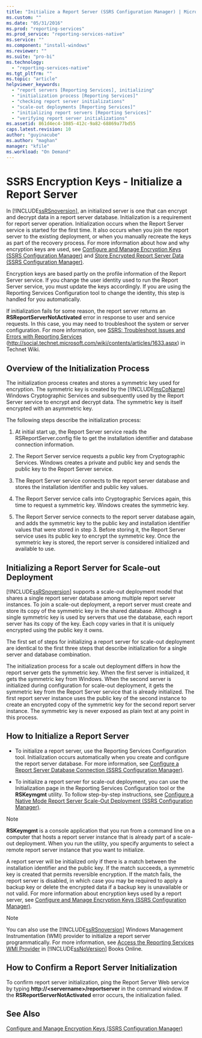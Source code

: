 ```yaml
---
title: "Initialize a Report Server (SSRS Configuration Manager) | Microsoft Docs"
ms.custom: ""
ms.date: "05/31/2016"
ms.prod: "reporting-services"
ms.prod_service: "reporting-services-native"
ms.service: ""
ms.component: "install-windows"
ms.reviewer: ""
ms.suite: "pro-bi"
ms.technology: 
  - "reporting-services-native"
ms.tgt_pltfrm: ""
ms.topic: "article"
helpviewer_keywords: 
  - "report servers [Reporting Services], initializing"
  - "initialization process [Reporting Services]"
  - "checking report server initializations"
  - "scale-out deployments [Reporting Services]"
  - "initializing report servers [Reporting Services]"
  - "verifying report server initializations"
ms.assetid: 861d4ec4-1085-412c-9a82-68869a77bd55
caps.latest.revision: 10
author: "guyinacube"
ms.author: "maghan"
manager: "kfile"
ms.workload: "On Demand"
---
```

# SSRS Encryption Keys - Initialize a Report Server
  In [!INCLUDE[ssRSnoversion](../../includes/ssrsnoversion-md.md)], an initialized server is one that can encrypt and decrypt data in a report server database. Initialization is a requirement for report server operation. Initialization occurs when the Report Server service is started for the first time. It also occurs when you join the report server to the existing deployment, or when you manually recreate the keys as part of the recovery process. For more information about how and why encryption keys are used, see [Configure and Manage Encryption Keys &#40;SSRS Configuration Manager&#41;](../../reporting-services/install-windows/ssrs-encryption-keys-manage-encryption-keys.md) and [Store Encrypted Report Server Data &#40;SSRS Configuration Manager&#41;](../../reporting-services/install-windows/ssrs-encryption-keys-store-encrypted-report-server-data.md).  
  
 Encryption keys are based partly on the profile information of the Report Server service. If you change the user identity used to run the Report Server service, you must update the keys accordingly. If you are using the Reporting Services Configuration tool to change the identity, this step is handled for you automatically.  
  
 If initialization fails for some reason, the report server returns an **RSReportServerNotActivated** error in response to user and service requests. In this case, you may need to troubleshoot the system or server configuration. For more information, see [SSRS: Troubleshoot Issues and Errors with Reporting Services](http://social.technet.microsoft.com/wiki/contents/articles/1633.aspx) (http://social.technet.microsoft.com/wiki/contents/articles/1633.aspx) in Technet Wiki.  
  
## Overview of the Initialization Process  
 The initialization process creates and stores a symmetric key used for encryption. The symmetric key is created by the [!INCLUDE[msCoName](../../includes/msconame-md.md)] Windows Cryptographic Services and subsequently used by the Report Server service to encrypt and decrypt data. The symmetric key is itself encrypted with an asymmetric key.  
  
 The following steps describe the initialization process:  
  
1.  At initial start up, the Report Server service reads the RSReportServer.config file to get the installation identifier and database connection information.  
  
2.  The Report Server service requests a public key from Cryptographic Services. Windows creates a private and public key and sends the public key to the Report Server service.  
  
3.  The Report Server service connects to the report server database and stores the installation identifier and public key values.  
  
4.  The Report Server service calls into Cryptographic Services again, this time to request a symmetric key. Windows creates the symmetric key.  
  
5.  The Report Server service connects to the report server database again, and adds the symmetric key to the public key and installation identifier values that were stored in step 3. Before storing it, the Report Server service uses its public key to encrypt the symmetric key. Once the symmetric key is stored, the report server is considered initialized and available to use.  
  
## Initializing a Report Server for Scale-out Deployment  
 [!INCLUDE[ssRSnoversion](../../includes/ssrsnoversion-md.md)] supports a scale-out deployment model that shares a single report server database among multiple report server instances. To join a scale-out deployment, a report server must create and store its copy of the symmetric key in the shared database. Although a single symmetric key is used by servers that use the database, each report server has its copy of the key. Each copy varies in that it is uniquely encrypted using the public key it owns.  
  
 The first set of steps for initializing a report server for scale-out deployment are identical to the first three steps that describe initialization for a single server and database combination.  
  
 The initialization process for a scale out deployment differs in how the report server gets the symmetric key. When the first server is initialized, it gets the symmetric key from Windows. When the second server is initialized during configuration for scale-out deployment, it gets the symmetric key from the Report Server service that is already initialized. The first report server instance uses the public key of the second instance to create an encrypted copy of the symmetric key for the second report server instance. The symmetric key is never exposed as plain text at any point in this process.  
  
## How to Initialize a Report Server  
  
-   To initialize a report server, use the Reporting Services Configuration tool. Initialization occurs automatically when you create and configure the report server database. For more information, see [Configure a Report Server Database Connection  &#40;SSRS Configuration Manager&#41;](../../reporting-services/install-windows/configure-a-report-server-database-connection-ssrs-configuration-manager.md).  
  
-   To initialize a report server for scale-out deployment, you can use the Initialization page in the Reporting Services Configuration tool or the **RSKeymgmt** utility. To follow step-by-step instructions, see [Configure a Native Mode Report Server Scale-Out Deployment &#40;SSRS Configuration Manager&#41;](../../reporting-services/install-windows/configure-a-native-mode-report-server-scale-out-deployment.md).  
  
> [!NOTE]  
>  **RSKeymgmt** is a console application that you run from a command line on a computer that hosts a report server instance that is already part of a scale-out deployment. When you run the utility, you specify arguments to select a remote report server instance that you want to initialize.  
  
 A report server will be initialized only if there is a match between the installation identifier and the public key. If the match succeeds, a symmetric key is created that permits reversible encryption. If the match fails, the report server is disabled, in which case you may be required to apply a backup key or delete the encrypted data if a backup key is unavailable or not valid. For more information about encryption keys used by a report server, see [Configure and Manage Encryption Keys &#40;SSRS Configuration Manager&#41;](../../reporting-services/install-windows/ssrs-encryption-keys-manage-encryption-keys.md).  
  
> [!NOTE]  
>  You can also use the [!INCLUDE[ssRSnoversion](../../includes/ssrsnoversion-md.md)] Windows Management Instrumentation (WMI) provider to initialize a report server programmatically. For more information, see [Access the Reporting Services WMI Provider](../../reporting-services/tools/access-the-reporting-services-wmi-provider.md) in [!INCLUDE[ssNoVersion](../../includes/ssnoversion-md.md)] Books Online.  
  
## How to Confirm a Report Server Initialization  
 To confirm report server initialization, ping the Report Server Web service by typing **http://\<servername>/reportserver** in the command window. If the **RSReportServerNotActivated** error occurs, the initialization failed.  
  
## See Also
[Configure and Manage Encryption Keys (SSRS Configuration Manager)](../../reporting-services/install-windows/ssrs-encryption-keys-manage-encryption-keys.md)
  
  
